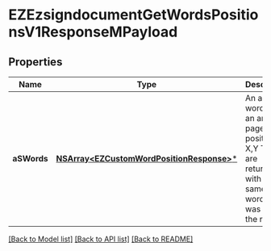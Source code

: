 # EZEzsigndocumentGetWordsPositionsV1ResponseMPayload

## Properties
Name | Type | Description | Notes
------------ | ------------- | ------------- | -------------
**aSWords** | [**NSArray&lt;EZCustomWordPositionResponse&gt;***](EZCustomWordPositionResponse.md) | An array of words with an array of pages and positions X,Y  They are returned with the sames words that was sent in the request. | 

[[Back to Model list]](../README.md#documentation-for-models) [[Back to API list]](../README.md#documentation-for-api-endpoints) [[Back to README]](../README.md)


